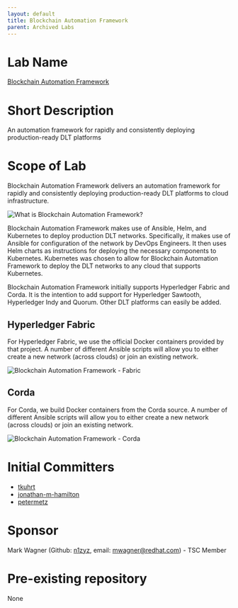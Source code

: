 ```yaml
---
layout: default
title: Blockchain Automation Framework
parent: Archived Labs
---
```

# Lab Name
[Blockchain Automation Framework](https://github.com/hyperledger-labs/blockchain-automation-framework)

# Short Description
An automation framework for rapidly and consistently deploying production-ready DLT platforms

# Scope of Lab
Blockchain Automation Framework delivers an automation framework for rapidly and consistently deploying production-ready DLT platforms to cloud infrastructure.

![What is Blockchain Automation Framework?](../images/blockchain-automation-framework-overview.png "What is Blockchain Automation Framework?")

Blockchain Automation Framework makes use of Ansible, Helm, and Kubernetes to deploy production DLT networks. Specifically, it makes use of Ansible for configuration of the network by DevOps Engineers. It then uses Helm charts as instructions for deploying the necessary components to Kubernetes. Kubernetes was chosen to allow for Blockchain Automation Framework to deploy the DLT networks to any cloud that supports Kubernetes.

Blockchain Automation Framework initially supports Hyperledger Fabric and Corda. It is the intention to add support for Hyperledger Sawtooth, Hyperledger Indy and Quorum. Other DLT platforms can easily be added.

## Hyperledger Fabric
For Hyperledger Fabric, we use the official Docker containers provided by that project. A number of different Ansible scripts will allow you to either create a new network (across clouds) or join an existing network.

![Blockchain Automation Framework - Fabric](../images/blockchain-automation-framework-fabric.png "Blockchain Automation Framework for Hyperledger Fabric")

## Corda
For Corda, we build Docker containers from the Corda source. A number of different Ansible scripts will allow you to either create a new network (across clouds) or join an existing network.

![Blockchain Automation Framework - Corda](../images/blockchain-automation-framework-corda.png "Blockchain Automation Framework for Corda")

# Initial Committers
- [tkuhrt](https://github.com/tkuhrt)
- [jonathan-m-hamilton](https://github.com/jonathan-m-hamilton)
- [petermetz](https://github.com/petermetz)

# Sponsor
Mark Wagner (Github: [n1zyz](https://github.com/n1zyz), email: [mwagner@redhat.com](mailto:mwagner@redhat.com)) - TSC Member

# Pre-existing repository
None
